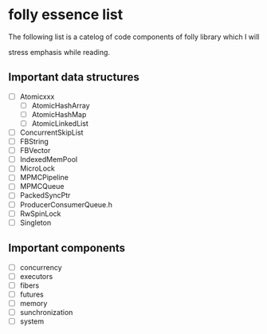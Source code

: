 # folly essence list

The following list is a catelog of code components of folly library which I will 

stress emphasis while reading.


## Important data structures

- [ ] Atomicxxx
    - [ ] AtomicHashArray
    - [ ] AtomicHashMap
    - [ ] AtomicLinkedList
- [ ] ConcurrentSkipList
- [ ] FBString
- [ ] FBVector
- [ ] IndexedMemPool
- [ ] MicroLock
- [ ] MPMCPipeline
- [ ] MPMCQueue
- [ ] PackedSyncPtr
- [ ] ProducerConsumerQueue.h
- [ ] RwSpinLock
- [ ] Singleton

## Important components

- [ ] concurrency
- [ ] executors
- [ ] fibers
- [ ] futures
- [ ] memory
- [ ] sunchronization
- [ ] system
